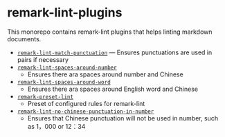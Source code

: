 # remark-lint-plugins

This monorepo contains remark-lint plugins that helps linting markdown documents.

+ [`remark-lint-match-punctuation`](https://github.com/laysent/remark-lint-plugins/tree/master/packages/remark-lint-match-punctuation)
  — Ensures punctuations are used in pairs if necessary
+ [`remark-lint-spaces-around-number`](https://github.com/laysent/remark-lint-plugins/tree/master/packages/remark-lint-spaces-around-number)
  - Ensures there ara spaces around number and Chinese
+ [`remark-lint-spaces-around-word`](https://github.com/laysent/remark-lint-plugins/tree/master/packages/remark-lint-spaces-around-word)
  - Ensures there ara spaces around English word and Chinese
+ [`remark-preset-lint`](https://github.com/laysent/remark-lint-plugins/tree/master/packages/remark-preset-lint)
  - Preset of configured rules for remark-lint
+ [`remark-lint-no-chinese-punctuation-in-number`](https://github.com/laysent/remark-lint-plugins/tree/master/packages/remark-lint-no-chinese-punctuation-in-number)
  - Ensures that Chinese punctuation will not be used in number, such as 1，000 or 12：34
